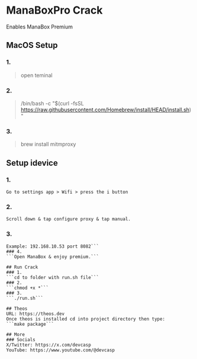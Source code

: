 # ManaBoxPro Crack
Enables ManaBox Premium

## MacOS Setup
### 1.
> open teminal
### 2.
> /bin/bash -c "$(curl -fsSL https://raw.githubusercontent.com/Homebrew/install/HEAD/install.sh)"
### 3.
> brew install mitmproxy

## Setup idevice
### 1.
```Go to settings app > Wifi > press the i button```
### 2.
```Scroll down & tap configure proxy & tap manual.```
### 3.
```On macos type ipconfig to get the ip address for your mac for mitmproxy.
Example: 192.168.10.53 port 8082```
### 4.
```Open ManaBox & enjoy premium.```

## Run Crack
### 1.
```cd to folder with run.sh file```
### 2.
```chmod +x *```
### 3.
```./run.sh```

## Theos
URL: https://theos.dev
Once theos is installed cd into project directory then type:
```make package```

## More
### Socials
X/Twitter: https://x.com/devcasp
YouTube: https://www.youtube.com/@devcasp
